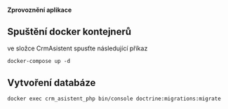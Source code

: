 #### Zprovoznění aplikace


## Spuštění docker kontejnerů

ve složce CrmAsistent spusťte následující příkaz

``` CLI
docker-compose up -d
```


## Vytvoření databáze

``` CLI
docker exec crm_asistent_php bin/console doctrine:migrations:migrate
```